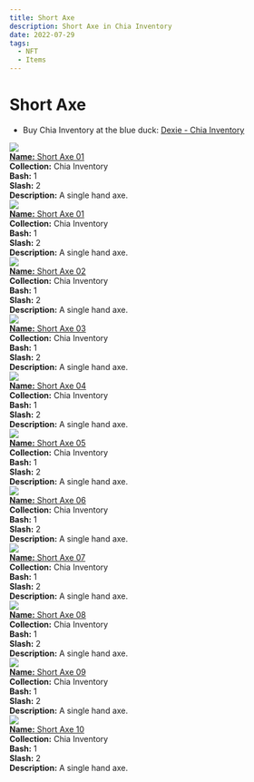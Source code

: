 ```yaml
---
title: Short Axe
description: Short Axe in Chia Inventory
date: 2022-07-29
tags:
  - NFT
  - Items
---
```


# Short Axe

- Buy Chia Inventory at the blue duck: [Dexie - Chia Inventory](https://dexie.space/offers/col16fpva26fhdjp2echs3cr7c30gzl7qe67hu9grtsjcqldz354asjsyzp6wx/xch)

<div class="item_thumbnail_detail">
<img src="https://vturlmxazoxjvcxvob3syr23busmfgvahef4qdtzk4kvpuambafq.arweave.net/rOkVsuDLrpqK9XB3LEdbDSTCmqA5C8gOeVcVV9AMCAs"><br/>
<div><a href="https://www.spacescan.io/xch/coin/0xaafcecad845a9c4233af93223184654cfa47c2280001f31da329c54c6f3b46a9"><strong>Name:</strong> Short Axe 01</a></div>
<div><strong>Collection:</strong> Chia Inventory</div>
<div><strong>Bash:</strong> 1</div>
<div><strong>Slash:</strong> 2</div>
<div><strong>Description:</strong> A single hand axe.</div>
</div>
<div class="item_thumbnail_detail">
<img src="https://nlw33pw4fgldbxdwsayln63luxi5pu3c7kdscrg2nmjbodzx.arweave.net/au29v_twpljDcdpAwtvtrpdHX0_2L6hyFE2msSFw83E"><br/>
<div><a href="https://www.spacescan.io/xch/coin/0xb44b291e574b290b34b963097bf696aad7cefd6045778de7838c0c9ef5cefe30"><strong>Name:</strong> Short Axe 01</a></div>
<div><strong>Collection:</strong> Chia Inventory</div>
<div><strong>Bash:</strong> 1</div>
<div><strong>Slash:</strong> 2</div>
<div><strong>Description:</strong> A single hand axe.</div>
</div>
<div class="item_thumbnail_detail">
<img src="https://vn32g5azidaa2tmagrxgiju5j7kms2pjimszregaqvyzngte.arweave.net/q3ejdB-lA-wA1NgDRuZCadT9TJaelD_JZiQwIVxlppk"><br/>
<div><a href="https://www.spacescan.io/xch/coin/0x1bdf031c9971d26b037f7f7604e399f9d2f120f195b1d386a15a7c82a4b50da9"><strong>Name:</strong> Short Axe 02</a></div>
<div><strong>Collection:</strong> Chia Inventory</div>
<div><strong>Bash:</strong> 1</div>
<div><strong>Slash:</strong> 2</div>
<div><strong>Description:</strong> A single hand axe.</div>
</div>
<div class="item_thumbnail_detail">
<img src="https://5oblp26gwbmwirl7c4fiqdktnmlctqhezc5yyllsunkhaxa.arweave.net/6-4K368awWW_RFfxcK_iA1TaxYpwOTIu4wtcqN-UcFw"><br/>
<div><a href="https://www.spacescan.io/xch/coin/0xbabd886dc22da2dd7859959e4c0fff70b1632abb966bed7aee8af6b12b452ad8"><strong>Name:</strong> Short Axe 03</a></div>
<div><strong>Collection:</strong> Chia Inventory</div>
<div><strong>Bash:</strong> 1</div>
<div><strong>Slash:</strong> 2</div>
<div><strong>Description:</strong> A single hand axe.</div>
</div>
<div class="item_thumbnail_detail">
<img src="https://srstusnh6cfqcfa5ubiapuegw3si7v3zoquiqlgfilwi6zi6yq.arweave.net/lGU6SafwiwEUHaBQB9CGtuSP13l0KI_gsxULsj2UexE"><br/>
<div><a href="https://www.spacescan.io/xch/coin/0xd55da68138dad0bf1dd977fd2b41c8884fb3cb15a3204fd3c75f82779c3edec3"><strong>Name:</strong> Short Axe 04</a></div>
<div><strong>Collection:</strong> Chia Inventory</div>
<div><strong>Bash:</strong> 1</div>
<div><strong>Slash:</strong> 2</div>
<div><strong>Description:</strong> A single hand axe.</div>
</div>
<div class="item_thumbnail_detail">
<img src="https://vtpjmzxl4oizub4suphghonbrrlckvowujekclmybabnmpup.arweave.net/rN6WZuvjkZoHkqPOY7-mhjFYlVd_aiSKEtmAgC1j6PA"><br/>
<div><a href="https://www.spacescan.io/xch/coin/0x2aa577ed89ec4416a6fadade40b7a8beedcfb8e7156c44a5de8d9ac8c7f2f9f2"><strong>Name:</strong> Short Axe 05</a></div>
<div><strong>Collection:</strong> Chia Inventory</div>
<div><strong>Bash:</strong> 1</div>
<div><strong>Slash:</strong> 2</div>
<div><strong>Description:</strong> A single hand axe.</div>
</div>
<div class="item_thumbnail_detail">
<img src="https://qdiujtpyvhcfpo6stgds4qclrsts2zs6pajebdrymfbaoaw4.arweave.net/g_NFEzfipxFe7_0pmHLkBLjKctZl54EkC-OOGFCBwLc"><br/>
<div><a href="https://www.spacescan.io/xch/coin/0x260c26f09082a6df3e0e6212b8068b1f58e21195341224116a435e5522fceacc"><strong>Name:</strong> Short Axe 06</a></div>
<div><strong>Collection:</strong> Chia Inventory</div>
<div><strong>Bash:</strong> 1</div>
<div><strong>Slash:</strong> 2</div>
<div><strong>Description:</strong> A single hand axe.</div>
</div>
<div class="item_thumbnail_detail">
<img src="https://ziuivzhifikxr47q2koo4isrzvc4feq235gsglvgqcse52ti.arweave.net/yii-K5OgqFXjz8NKc7iJRzUX_CkhrfTSMupoC_kTupo"><br/>
<div><a href="https://www.spacescan.io/xch/coin/0xba52ea9e368c668ee33950041730e6fc18fee0f408fefd6c13e504ae189cb8ba"><strong>Name:</strong> Short Axe 07</a></div>
<div><strong>Collection:</strong> Chia Inventory</div>
<div><strong>Bash:</strong> 1</div>
<div><strong>Slash:</strong> 2</div>
<div><strong>Description:</strong> A single hand axe.</div>
</div>
<div class="item_thumbnail_detail">
<img src="https://3i5rgbhhgoahsxr6ldo5ca42jxg45h3q7saebbnore2rmgnfhe.arweave.net/2jsTBOczgHlePljd0QOaTc3On3D8gEC-Frok1FhmlOY"><br/>
<div><a href="https://www.spacescan.io/xch/coin/0x1e04d978697b7aff6bda95a888d49115b2940359aa5dadfbc2aba9131d6f920a"><strong>Name:</strong> Short Axe 08</a></div>
<div><strong>Collection:</strong> Chia Inventory</div>
<div><strong>Bash:</strong> 1</div>
<div><strong>Slash:</strong> 2</div>
<div><strong>Description:</strong> A single hand axe.</div>
</div>
<div class="item_thumbnail_detail">
<img src="https://j3duac4rsgo6lmgzop4kannuqukyq5bjl5dsxnujhm2txvyeapbq.arweave.net/TsdAC5GRneWw2XP4oDW0hRWIdClfRyu2iTs1O9cEA8M"><br/>
<div><a href="https://www.spacescan.io/xch/coin/0x23a82791012b22e7d602db2ff3cd05c60b567066470ca1148526f81b5f3e494c"><strong>Name:</strong> Short Axe 09</a></div>
<div><strong>Collection:</strong> Chia Inventory</div>
<div><strong>Bash:</strong> 1</div>
<div><strong>Slash:</strong> 2</div>
<div><strong>Description:</strong> A single hand axe.</div>
</div>
<div class="item_thumbnail_detail">
<img src="https://cddadjgsiens4xl4gg5wqngdxw6qvhho4lvr3ssef3kjjplc.arweave.net/EMYBpNJBGy5df-DG7aDTDvb0KnO7i6x3KRC7U_lL1iU"><br/>
<div><a href="https://www.spacescan.io/xch/coin/0x573b4a9f88001664d04161a25cff699f999477c4914b23ab461a83faff47f58e"><strong>Name:</strong> Short Axe 10</a></div>
<div><strong>Collection:</strong> Chia Inventory</div>
<div><strong>Bash:</strong> 1</div>
<div><strong>Slash:</strong> 2</div>
<div><strong>Description:</strong> A single hand axe.</div>
</div>

